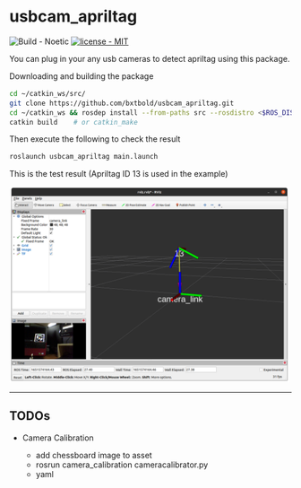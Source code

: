 # usbcam_apriltag
![Build - Noetic](https://img.shields.io/:Build-Noetic-yellowgreen.svg)
[![license - MIT](https://img.shields.io/:license-MIT-yellowgreen.svg)](https://opensource.org/licenses/MIT)


You can plug in your any usb cameras to detect apriltag using this package.

Downloading and building the package

```bash
cd ~/catkin_ws/src/
git clone https://github.com/bxtbold/usbcam_apriltag.git
cd ~/catkin_ws && rosdep install --from-paths src --rosdistro <$ROS_DISTRO> -y
catkin build    # or catkin_make
```
Then execute the following to check the result

```bash
roslaunch usbcam_apriltag main.launch
```

This is the test result (Apriltag ID 13 is used in the example)

<img src="asset/image.png" style="width:500px;"/>

***

## TODOs

- Camera Calibration

    - add chessboard image to asset
    - rosrun camera_calibration cameracalibrator.py
    - yaml
